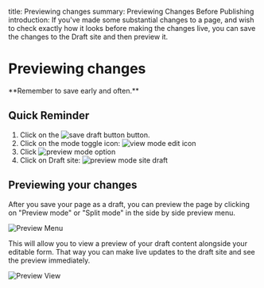 title: Previewing changes
summary: Previewing Changes Before Publishing
introduction: If you've made some substantial changes to a page, and wish to check exactly how it looks before making the changes live, you can save the changes to the Draft site and then preview it.

# Previewing changes

<div class="note" markdown="1"> 
**Remember to save early and often.**
</div>

## Quick Reminder

 1. Click on the ![save draft button](/_images/save-draft-button.png) button.
 2. Click on the mode toggle icon: ![view mode edit icon](/_images/view-mode-edit-icon.png)
 3. Click ![preview mode option](/_images/preview-mode-option.png)
 4. Click on Draft site: ![preview mode site draft](/_images/preview-draft-published.png)

## Previewing your changes

After you save your page as a draft, you can preview the page by clicking on "Preview mode" or "Split mode" in the side by side preview menu.

![Preview Menu](/_images/Preview-Bar.png)

This will allow you to view a preview of your draft content alongside your editable form. That way you can make
live updates to the draft site and see the preview immediately.

![Preview View](/_images/Preview.png)

